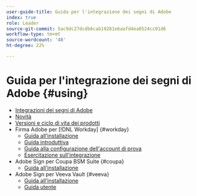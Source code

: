 ```yaml
---
user-guide-title: Guida per l'integrazione dei segni di Adobe
index: true
role: Leader
source-git-commit: 5ac9dc27dcdb6cab19281e6aafd4ea0524cc01d6
workflow-type: tm+mt
source-wordcount: '48'
ht-degree: 22%

---
```



# Guida per l&#39;integrazione dei segni di Adobe {#using}

+ [Integrazioni dei segni di Adobe](home.md)
+ [Novità](whats-new.md)
+ [Versioni e ciclo di vita dei prodotti](versions.md)
+ Firma Adobe per [!DNL Workday] {#workday}
   + [Guida all’installazione](workday/install.md)
   + [Guida introduttiva](workday/quick-start.md)
   + [Guida alla configurazione dell&#39;account di prova](workday/trial-install.md)
   + [Esercitazione sull&#39;integrazione](workday/tutorial-video.md)
+ Adobe Sign per Coupa BSM Suite {#coupa}
   + [Guida all’installazione](coupa/install.md)
+ Adobe Sign per Veeva Vault {#veeva}
   + [Guida all’installazione](veeva/install.md)
   + [Guida utente](veeva/user.md)


